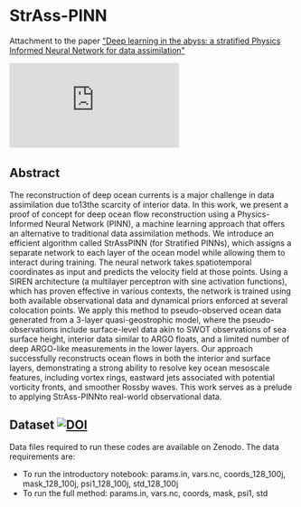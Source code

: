 # StrAss-PINN
Attachment to the paper ["Deep learning in the abyss:  a stratified Physics Informed Neural Network for data assimilation"](https://arxiv.org/abs/2503.19160)

![Alt text](https://github.com/VadimLimousin/StrAss-PINN/blob/main/Fig_net.pdf?raw=true "Title")

## Abstract
The reconstruction of deep ocean currents is a major challenge in data assimilation due to13the  scarcity  of  interior  data.   In  this  work,  we  present  a  proof  of  concept  for  deep  ocean flow reconstruction using a Physics-Informed Neural Network (PINN), a machine learning approach that offers an alternative to traditional data assimilation methods.  We introduce an efficient algorithm called StrAssPINN (for Stratified PINNs), which assigns a separate network to each layer of the ocean model while allowing them to interact during training. The neural network takes spatiotemporal coordinates as input and predicts the velocity field at those points.  Using a SIREN architecture (a multilayer perceptron with sine activation functions), which has proven effective in various contexts, the network is trained using both available observational data and dynamical priors enforced at several colocation points.  We apply this method to pseudo-observed ocean data generated from a 3-layer quasi-geostrophic model, where the pseudo-observations include surface-level data akin to SWOT observations of sea surface height, interior data similar to ARGO floats, and a limited number of deep ARGO-like measurements in the lower layers.  Our approach successfully reconstructs ocean flows in both the interior and surface layers, demonstrating a strong ability to resolve key ocean  mesoscale  features,  including  vortex  rings,  eastward  jets  associated  with  potential vorticity  fronts,  and  smoother  Rossby  waves.   This  work  serves  as  a  prelude  to  applying StrAss-PINNto real-world observational data.

## Dataset [![DOI](https://zenodo.org/badge/DOI/10.5281/zenodo.15074965.svg)](https://doi.org/10.5281/zenodo.15074965)

Data files required to run these codes are available on Zenodo. The data requirements are:
  - To run the introductory notebook: params.in, vars.nc, coords_128_100j, mask_128_100j, psi1_128_100j, std_128_100j
  - To run the full method: params.in, vars.nc, coords, mask, psi1, std

